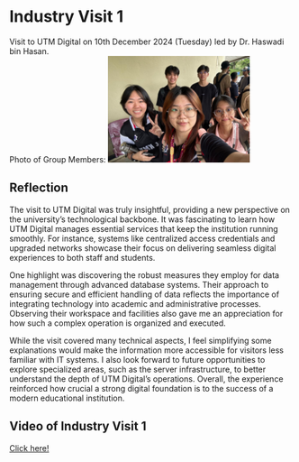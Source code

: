 # Industry Visit 1
Visit to UTM Digital on 10th December 2024 (Tuesday) led by Dr. Haswadi bin Hasan.
<br>
Photo of Group Members:
<img src="https://github.com/kwei05/Year1_Sem1/blob/main/SECP1513%20TECHNOLOGY%20AND%20INFORMATION%20SYSTEM/Industry%20Talk%202/industry%20visit%201.jpg" width="50%" height="50%">

## Reflection
The visit to UTM Digital was truly insightful, providing a new perspective on the university’s technological backbone. It was fascinating to learn how UTM Digital manages essential services that keep the institution running smoothly. For instance, systems like centralized access credentials and upgraded networks showcase their focus on delivering seamless digital experiences to both staff and students.

One highlight was discovering the robust measures they employ for data management through advanced database systems. Their approach to ensuring secure and efficient handling of data reflects the importance of integrating technology into academic and administrative processes. Observing their workspace and facilities also gave me an appreciation for how such a complex operation is organized and executed.

While the visit covered many technical aspects, I feel simplifying some explanations would make the information more accessible for visitors less familiar with IT systems. I also look forward to future opportunities to explore specialized areas, such as the server infrastructure, to better understand the depth of UTM Digital’s operations. Overall, the experience reinforced how crucial a strong digital foundation is to the success of a modern educational institution.

## Video of Industry Visit 1
<a href="https://youtu.be/ZK0w_MtN29w">Click here!</a>

